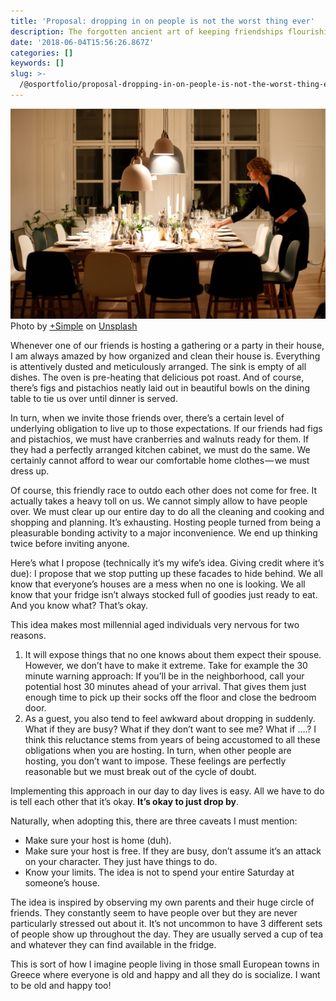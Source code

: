 ```yaml
---
title: 'Proposal: dropping in on people is not the worst thing ever'
description: The forgotten ancient art of keeping friendships flourishing
date: '2018-06-04T15:56:26.867Z'
categories: []
keywords: []
slug: >-
  /@osportfolio/proposal-dropping-in-on-people-is-not-the-worst-thing-ever-651c5adacc26
---
```


![Photo by [+Simple](https://unsplash.com/photos/NKJAaEGC-B4?utm_source=unsplash&utm_medium=referral&utm_content=creditCopyText) on [Unsplash](https://unsplash.com/search/photos/dinner-with-friends?utm_source=unsplash&utm_medium=referral&utm_content=creditCopyText)](img/1__YCC35bznUDnhznghhnyMXQ.jpeg)
Photo by [+Simple](https://unsplash.com/photos/NKJAaEGC-B4?utm_source=unsplash&utm_medium=referral&utm_content=creditCopyText) on [Unsplash](https://unsplash.com/search/photos/dinner-with-friends?utm_source=unsplash&utm_medium=referral&utm_content=creditCopyText)

Whenever one of our friends is hosting a gathering or a party in their house, I am always amazed by how organized and clean their house is. Everything is attentively dusted and meticulously arranged. The sink is empty of all dishes. The oven is pre-heating that delicious pot roast. And of course, there’s figs and pistachios neatly laid out in beautiful bowls on the dining table to tie us over until dinner is served.

In turn, when we invite those friends over, there’s a certain level of underlying obligation to live up to those expectations. If our friends had figs and pistachios, we must have cranberries and walnuts ready for them. If they had a perfectly arranged kitchen cabinet, we must do the same. We certainly cannot afford to wear our comfortable home clothes — we must dress up.

Of course, this friendly race to outdo each other does not come for free. It actually takes a heavy toll on us. We cannot simply allow to have people over. We must clear up our entire day to do all the cleaning and cooking and shopping and planning. It’s exhausting. Hosting people turned from being a pleasurable bonding activity to a major inconvenience. We end up thinking twice before inviting anyone.

Here’s what I propose (technically it’s my wife’s idea. Giving credit where it’s due): I propose that we stop putting up these facades to hide behind. We all know that everyone’s houses are a mess when no one is looking. We all know that your fridge isn’t always stocked full of goodies just ready to eat. And you know what? That’s okay.

This idea makes most millennial aged individuals very nervous for two reasons.

1.  It will expose things that no one knows about them expect their spouse. However, we don’t have to make it extreme. Take for example the 30 minute warning approach: If you’ll be in the neighborhood, call your potential host 30 minutes ahead of your arrival. That gives them just enough time to pick up their socks off the floor and close the bedroom door.
2.  As a guest, you also tend to feel awkward about dropping in suddenly. What if they are busy? What if they don’t want to see me? What if ….? I think this reluctance stems from years of being accustomed to all these obligations when you are hosting. In turn, when other people are hosting, you don’t want to impose. These feelings are perfectly reasonable but we must break out of the cycle of doubt.

Implementing this approach in our day to day lives is easy. All we have to do is tell each other that it’s okay. **It’s okay to just drop by**.

Naturally, when adopting this, there are three caveats I must mention:

*   Make sure your host is home (duh).
*   Make sure your host is free. If they are busy, don’t assume it’s an attack on your character. They just have things to do.
*   Know your limits. The idea is not to spend your entire Saturday at someone’s house.

The idea is inspired by observing my own parents and their huge circle of friends. They constantly seem to have people over but they are never particularly stressed out about it. It’s not uncommon to have 3 different sets of people show up throughout the day. They are usually served a cup of tea and whatever they can find available in the fridge.

This is sort of how I imagine people living in those small European towns in Greece where everyone is old and happy and all they do is socialize. I want to be old and happy too!